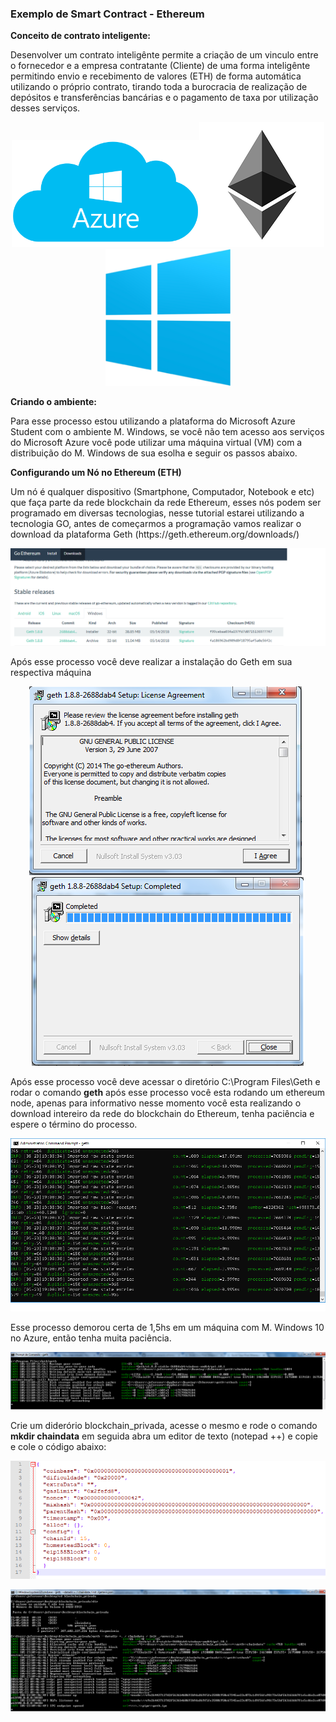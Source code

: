<h3>Exemplo de Smart Contract - Ethereum</h3>

<b>Conceito de contrato inteligente:</b>

<p>Desenvolver um contrato inteligênte permite a criação de um vinculo entre o fornecedor e a empresa contratante (Cliente) de uma forma inteligênte permitindo envio e recebimento de valores (ETH) de forma automática utilizando o próprio contrato, tirando toda a burocracia de realização de depósitos e transferências bancárias e o pagamento de taxa por utilização desses serviços.</p>

<p align="center"><img src="imgs/Azure_.png" width="300"/><img src="imgs/ethereum.png" width="200"/><img src="imgs/Windows.png" width="200"/></p>

<b>Criando o ambiente:</b>

<p>Para esse processo estou utilizando a plataforma do Microsoft Azure Student com o ambiente M. Windows, se você não tem acesso aos serviços do Microsoft Azure você pode utilizar uma máquina virtual (VM) com a distribuição do M. Windows de sua esolha e seguir os passos abaixo.</p>

<b>Configurando um Nó no Ethereum (ETH)</b>

<p>Um nó é qualquer dispositivo (Smartphone, Computador, Notebook e etc) que faça parte da rede blockchain da rede Ethereum, esses nós podem ser programado em diversas tecnologias, nesse tutorial estarei utilizando a tecnologia GO, antes de começarmos a programação vamos realizar o download da plataforma Geth (https://geth.ethereum.org/downloads/) </p>

<p align="center"><img src="imgs/geth.png"/></p>

<p>Após esse processo você deve realizar a instalação do Geth em sua respectiva máquina</p>

<p align="center"><img src="imgs/geth2.png"/>&nbsp;&nbsp;<img src="imgs/geth3.png"/></p>

<p>Após esse processo você deve acessar o diretório C:\Program Files\Geth e rodar o comando <b>geth</b> após esse processo você esta rodando um ethereum node, apenas para informativo nesse momento você esta realizando o download intereiro da rede do blockchain do Ethereum, tenha paciência e espere o término do processo.</p>

<p><img src="imgs/blockchain_eth.png"/></p>

<p>Esse processo demorou certa de 1,5hs em um máquina com M. Windows 10 no Azure, então tenha muita paciência.</p>

<p><img src="imgs/geth4.png"/></p>

<p>Crie um diderório blockchain_privada, acesse o mesmo e rode o comando <b>mkdir chaindata</b> em seguida abra um editor de texto (notepad ++) e copie e cole o código abaixo:</p>

<p><img src="imgs/genesis.png"/></p>

<p><img src="imgs/geth5.png"/></p>
